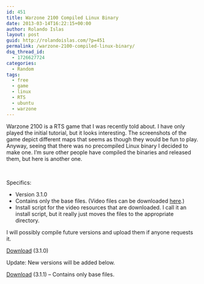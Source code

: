 ```yaml
---
id: 451
title: Warzone 2100 Compiled Linux Binary
date: 2013-03-14T16:22:15+00:00
author: Rolando Islas
layout: post
guid: http://rolandoislas.com/?p=451
permalink: /warzone-2100-compiled-linux-binary/
dsq_thread_id:
  - 1726627724
categories:
  - Random
tags:
  - free
  - game
  - linux
  - RTS
  - ubuntu
  - warzone
---
```

Warzone 2100 is a RTS game that I was recently told about. I have only played the initial tutorial, but it looks interesting. The screenshots of the game depict different maps that seems as though they would be fun to play. Anyway, seeing that there was no precompiled Linux binary I decided to make one. I&#8217;m sure other people have compiled the binaries and released them, but here is another one.

<!--more-->

&nbsp;

Specifics:

  * Version 3.1.0
  * Contains only the base files. (Video files can be downloaded [here](http://wz2100.net/download).)
  * Install script for the video resources that are downloaded. I call it an install script, but it really just moves the files to the appropriate directory.

I will possibly compile future versions and upload them if anyone requests it.

[Download](http://www.mediafire.com/download/agu8gl2yv398ucz/warzone2100-3.1.0-compiled-linux.tar.gz "Warzone2100 3.1") (3.1.0)

Update: New versions will be added below.

[Download](http://www.mediafire.com/download/8rpw5pt9nn568o0/warzone2100-3.1.1-compiled-linux.tar.gz "Warzone2100 3.1.1") (3.1.1) &#8211; Contains only base files.